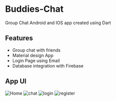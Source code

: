 # Buddies-Chat
Group Chat Android and IOS app created using Dart

## Features
* Group chat with friends
* Material design App
* Login Page using Email
* Database integration with Firebase

## App UI
![Home](./images/home.jpg)  ![chat](./images/chat.jpg)
![login](./images/login.jpg)  ![register](./images/register.jpg)


